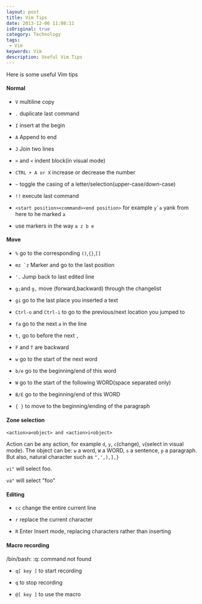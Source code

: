 ```yaml
---
layout: post
title: Vim Tips
date: 2013-12-06 11:08:11
isOriginal: true
category: Technology
tags:
 - Vim
keywords: Vim
description: Useful Vim Tips
---
```


Here is some useful Vim tips

#### Normal 

* `V` multiline copy

* `.` duplicate last command

* `I` insert at the begin 

* `A` Append to end

* `J` Join two lines

* `>` and `<` indent block(in visual mode)

* `CTRL + A or X` increase or decrease the number

* `~` toggle the casing of a letter/selection(upper-case/down-case)

* `!!` execute last command

* `<start position><command><end position>` for example ``y`a`` yank from here to he marked ``a``

* use markers in the way `a z b e`

#### Move

* `%` go to the corresponding `()`,`{}`,`[]`

* ``mz `z`` Marker and go to the last position 

* ``'.`` Jump back to last edited line

* `g;`and `g,` move (forward,backward) through the changelist

* `gi` go to the last place you inserted a text

* `Ctrl-o` and `Ctrl-i` to go to the previous/next location you jumped to

* `fa` go to the next `a` in the line

* `t,` go to before the next `,`

* `F` and `T` are backward

* `w` go to the start of the next word

* `b/e` go to the beginning/end of this word

* `W` go to the start of the following WORD(space separated only)

* `B/E` go to the beginning/end of this WORD

* `{ }` to move to the beginning/ending of the paragraph

#### Zone selection

 `<action>a<object> and <action>i<object>`

 Action can be any action, for example `d`, `y`, `c`(change), `v`(select in visual mode). The object can be:
 `w` a word, `W` a WORD, `s` a sentence, `p` a paragraph. But also, natural character such as ``",',),],}``

 `vi"` will select foo.

 `va"` will select "foo"

#### Editing

* `cc` change the entire current line 

* `r` replace the current character

* `R` Enter Insert mode, replacing characters rather than inserting

#### Macro recording

/bin/bash: :q: command not found

  * `q[ key ]` to start recording

  * `q` to stop recording

  * `@[ key ]` to use the macro
  ```



